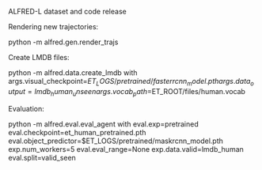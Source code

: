 ALFRED-L dataset and code release

Rendering new trajectories:

python -m alfred.gen.render_trajs


Create LMDB files:

python -m alfred.data.create_lmdb with args.visual_checkpoint=$ET_LOGS/pretrained/fasterrcnn_model.pth args.data_output=lmdb_human_unseen args.vocab_path=$ET_ROOT/files/human.vocab


Evaluation:

python -m alfred.eval.eval_agent with eval.exp=pretrained eval.checkpoint=et_human_pretrained.pth eval.object_predictor=$ET_LOGS/pretrained/maskrcnn_model.pth exp.num_workers=5 eval.eval_range=None exp.data.valid=lmdb_human eval.split=valid_seen
